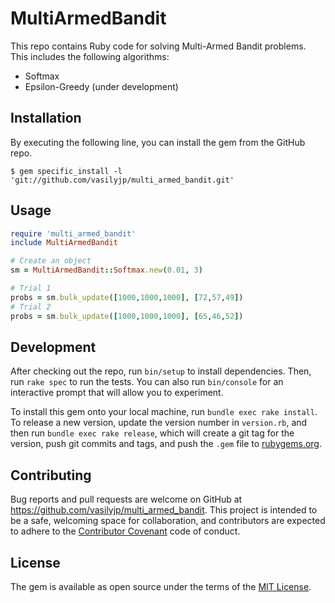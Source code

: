 # MultiArmedBandit

This repo contains Ruby code for solving Multi-Armed Bandit problems. This includes the following algorithms:

* Softmax
* Epsilon-Greedy (under development)

## Installation

By executing the following line, you can install the gem from the GitHub repo.

    $ gem specific_install -l 'git://github.com/vasilyjp/multi_armed_bandit.git'


## Usage

```ruby
require 'multi_armed_bandit'
include MultiArmedBandit

# Create an object
sm = MultiArmedBandit::Softmax.new(0.01, 3)

# Trial 1
probs = sm.bulk_update([1000,1000,1000], [72,57,49])
# Trial 2
probs = sm.bulk_update([1000,1000,1000], [65,46,52])
```


## Development

After checking out the repo, run `bin/setup` to install dependencies. Then, run `rake spec` to run the tests. You can also run `bin/console` for an interactive prompt that will allow you to experiment.

To install this gem onto your local machine, run `bundle exec rake install`. To release a new version, update the version number in `version.rb`, and then run `bundle exec rake release`, which will create a git tag for the version, push git commits and tags, and push the `.gem` file to [rubygems.org](https://rubygems.org).

## Contributing

Bug reports and pull requests are welcome on GitHub at https://github.com/vasilyjp/multi_armed_bandit. This project is intended to be a safe, welcoming space for collaboration, and contributors are expected to adhere to the [Contributor Covenant](contributor-covenant.org) code of conduct.


## License

The gem is available as open source under the terms of the [MIT License](http://opensource.org/licenses/MIT).

